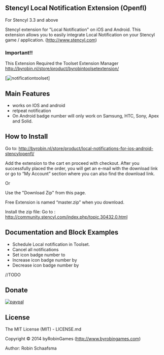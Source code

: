 ## Stencyl Local Notification Extension (Openfl)

For Stencyl 3.3 and above

Stencyl extension for "Local Notification" on iOS and Android. This extension allows you to easily integrate Local Notification on your Stencyl game / application. (http://www.stencyl.com)

### Important!!

This Extension Required the Toolset Extension Manager http://byrobin.nl/store/product/byrobintoolsetextension/

[![notificationtoolset](http://byrobin.nl/store/wp-content/uploads/sites/4/2016/03/notificationtoolset.png)]

## Main Features

- works on IOS and android
- retpeat notification
- On Android badge number will only work on Samsung, HTC, Sony, Apex and  Solid.


## How to Install

Go to: http://byrobin.nl/store/product/local-notifications-for-ios-android-stencylopenfl/

Add the extension to the cart en proceed with checkout. After you successfully placed the order, you will get an e-mail with the download link or go to “My Account” section where you can also find the download link.

Or 

Use the "Download Zip" from this page.

Free Extension is named “master.zip” when you download.

Install the zip file: Go to : http://community.stencyl.com/index.php/topic,30432.0.html

## Documentation and Block Examples

- Schedule Local notification in Toolset.
- Cancel all notifications
- Set icon badge number to
- Increase icon badge number by
- Decrease icon badge number by

//TODO

## Donate

[![paypal](https://www.paypalobjects.com/en_US/i/btn/btn_donateCC_LG.gif)](https://www.paypal.com/cgi-bin/webscr?cmd=_s-xclick&hosted_button_id=HKLGFCAGKBMFL)<br />

## License

The MIT License (MIT) - LICENSE.md

Copyright © 2014 byRobinGames (http://www.byrobingames.com)

Author: Robin Schaafsma
